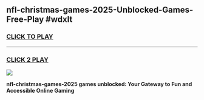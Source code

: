 
## nfl-christmas-games-2025-Unblocked-Games-Free-Play #wdxlt
<h3>
<a href="https://us.freeplayer.one?title=nfl-christmas-games-2025&ref=9M">CLICK TO PLAY</a></h3>
<hr>

<h3>
<a href="https://us.freeplayer.one?title=nfl-christmas-games-2025&ref=9M">CLICK 2 PLAY</a>
  
</h3>

<a href="https://us.freeplayer.one?title=nfl-christmas-games-2025&ref=9M"><img src="https://clearcache.store/games.png"></a>


**nfl-christmas-games-2025 games unblocked: Your Gateway to Fun and Accessible Online Gaming**
